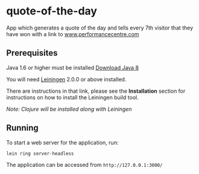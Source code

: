 # quote-of-the-day

App which generates a quote of the day and tells every 7th visitor that they have won with a link to www.performancecentre.com

## Prerequisites

Java 1.6 or higher must be installed [Download Java 8](http://www.oracle.com/technetwork/java/javase/downloads/jdk8-downloads-2133151.html)

You will need [Leiningen][] 2.0.0 or above installed.


[leiningen]: https://github.com/technomancy/leiningen

There are instructions in that link, please see the **Installation** section for instructions on how to install the Leiningen build tool.

*Note: Clojure will be installed along with Leiningen*

## Running

To start a web server for the application, run:

    lein ring server-headless

The application can be accessed from `http://127.0.0.1:3000/`



